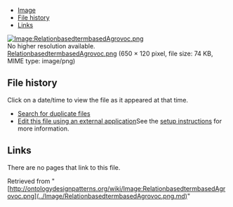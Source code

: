 * [Image](../Image/RelationbasedtermbasedAgrovoc.png.md#file)
* [File history](../Image/RelationbasedtermbasedAgrovoc.png.md#filehistory)
* [Links](../Image/RelationbasedtermbasedAgrovoc.png.md#filelinks)

[![Image:RelationbasedtermbasedAgrovoc.png](../../../images/8/8f/RelationbasedtermbasedAgrovoc.png)](../../../images/8/8f/RelationbasedtermbasedAgrovoc.png)  
No higher resolution available.  
[RelationbasedtermbasedAgrovoc.png](../../../images/8/8f/RelationbasedtermbasedAgrovoc.png)‎ (650 × 120 pixel, file size: 74 KB, MIME type: image/png)

## File history

Click on a date/time to view the file as it appeared at that time.



  
* [Search for duplicate files](http://ontologydesignpatterns.org/wiki/Special:FileDuplicateSearch/RelationbasedtermbasedAgrovoc.png "Special:FileDuplicateSearch/RelationbasedtermbasedAgrovoc.png")
* [Edit this file using an external application](http://ontologydesignpatterns.org/wiki/index.php?title=Image:RelationbasedtermbasedAgrovoc.png&action=edit&externaledit=true&mode=file "Image:RelationbasedtermbasedAgrovoc.png")See the [setup instructions](http://www.mediawiki.org/wiki/Manual:External_editors "http://www.mediawiki.org/wiki/Manual:External_editors") for more information.

## Links



There are no pages that link to this file.




Retrieved from "[http://ontologydesignpatterns.org/wiki/Image:RelationbasedtermbasedAgrovoc.png](../Image/RelationbasedtermbasedAgrovoc.png.md)"